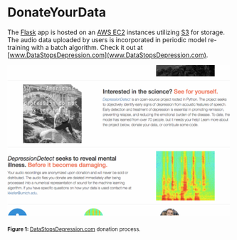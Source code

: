 # DonateYourData

The [Flask](http://flask.pocoo.org/) app is hosted on an [AWS EC2](https://aws.amazon.com/ec2/) instances utilizing [S3](https://aws.amazon.com/s3/) for storage. The audio data uploaded by users is incorporated in periodic model re-training with a batch algorithm. Check it out at [www.DataStopsDepression.com](www.DataStopsDepression.com).

<img alt="DataStopsDepression homepage" src="../images/website.gif" width='500'>

<sub><b>Figure 1: </b> [DataStopsDepression.com](www.datastopsdepression.com) donation process. </sub>  
